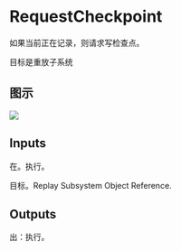 # RequestCheckpoint

如果当前正在记录，则请求写检查点。

目标是重放子系统

## 图示

![]($-20221218-20404157.png)

## Inputs

在。执行。

目标。Replay Subsystem Object Reference.  

## Outputs

出：执行。
